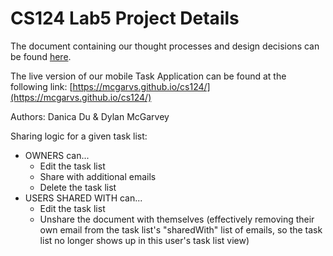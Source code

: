 # CS124 Lab5 Project Details
The document containing our thought processes and design decisions can be found 
[here](https://github.com/McGarvs/cs124/blob/lab5/docs/design.md).

The live version of our mobile Task Application can be found at the following link: 
[https://mcgarvs.github.io/cs124/](https://mcgarvs.github.io/cs124/)

Authors: Danica Du & Dylan McGarvey

Sharing logic for a given task list:
* OWNERS can...
  * Edit the task list
  * Share with additional emails
  * Delete the task list
* USERS SHARED WITH can...
  * Edit the task list
  * Unshare the document with themselves (effectively removing their own email from
  the task list's "sharedWith" list of emails, so the task list no longer shows up in
  this user's task list view)
